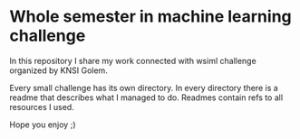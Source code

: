 # Whole semester in machine learning challenge
In this repository I share my work connected with wsiml challenge organized by KNSI Golem.

Every small challenge has its own directory. In every directory there is a readme that describes what I managed to do. Readmes contain refs to all resources I used.

Hope you enjoy ;)
